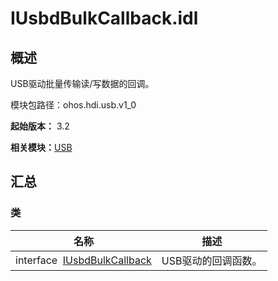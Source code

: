 # IUsbdBulkCallback.idl


## 概述

USB驱动批量传输读/写数据的回调。

模块包路径：ohos.hdi.usb.v1_0

**起始版本：** 3.2

**相关模块：**[USB](_u_s_b_v10.md)


## 汇总


### 类

| 名称 | 描述 | 
| -------- | -------- |
| interface&nbsp;&nbsp;[IUsbdBulkCallback](interface_i_usbd_bulk_callback_v10.md) | USB驱动的回调函数。  | 
